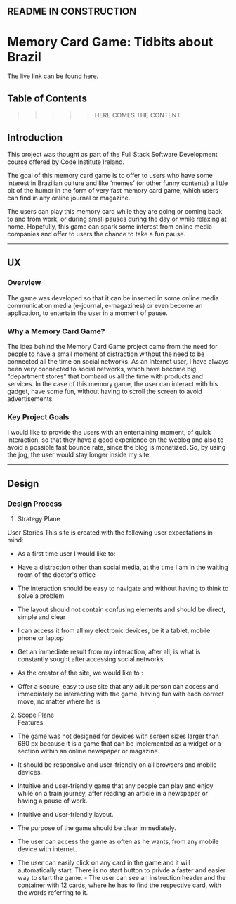 ## README IN CONSTRUCTION
# Memory Card Game: Tidbits about Brazil

The live link can be found [here](https://vivignutz.github.io/second-portfolio-project/).

## Table of Contents

>>>>> HERE COMES THE CONTENT
    

## Introduction

This project was thought as part of the Full Stack Software Development course offered by Code Institute Ireland.

The goal of this memory card game is to offer to users who have some interest in Brazilian culture and like ‘memes’ (or other funny contents) a little bit of the humor in the form of very fast memory card game, which users can find in any online journal or magazine.

The users can play this memory card while they are going or coming back to and from work, or during small pauses during the day or while relaxing at home. 
Hopefully, this game can spark some interest from online media companies and offer to users the chance to take a fun pause.

----------

## UX

### Overview

The game was developed so that it can be inserted in some online media communication media (e-journal, e-magazines) or even become an application, to entertain the user in a moment of pause.

### Why a Memory Card Game?

The idea behind the Memory Card Game project came from the need for people to have a small moment of distraction without the need to be connected all the time on social networks. 
As an Internet user, I have always been very connected to social networks, which have become big "department stores" that bombard us all the time with products and services. 
In the case of this memory game, the user can interact with his gadget, have some fun, without having to scroll the screen to avoid advertisements. 


### Key Project Goals

I would like to provide the users with an entertaining moment, of quick interaction, so that they have a good experience on the weblog and also to avoid a possible fast bounce rate, since the blog is monetized.
So, by using the jog, the user would stay longer inside my site.

----------

## Design

### Design Process

1.  Strategy Plane  

  User Stories 
This site is created with the following user expectations in mind:
    
- As a first time user I would like to:
    
- Have a distraction other than social media, at the time I am in the waiting room of the doctor's office
    
- The interaction should be easy to navigate and without having to think to solve a problem
    
- The layout should not contain confusing elements and should be direct, simple and clear
    
- I can access it from all my electronic devices, be it a tablet, mobile phone or laptop
    
- Get an immediate result from my interaction, after all, is what is constantly sought after accessing social networks
    

- As the creator of the site, we would like to :
    
- Offer a secure, easy to use site that any adult person can access and immediately be interacting with the game, having fun with each correct move, no matter where he is
    

2.  Scope Plane  
    Features
    

-  The game was not designed for devices with screen sizes larger than 680 px because it is a game that can be implemented as a widget or a section within an online newspaper or magazine. 

-  It should be responsive and user-friendly on all browsers and mobile devices. 
    
-  Intuitive and user-friendly game that any people can play and enjoy while on a train journey, after reading an article in a newspaper or having a pause of work.
    
-  Intuitive and user-friendly layout.
    
-  The purpose of the game should be clear immediately.


 - The user can access the game as often as he wants, from any mobile device with internet. 
- The user can easily click on any card in the game and it will automatically start. There is no start button to privde a faster and easier way to start the game. 
        - The user can see an instruction header and the container with 12 cards, where he has to find the respective card, with the words referring to it. 


